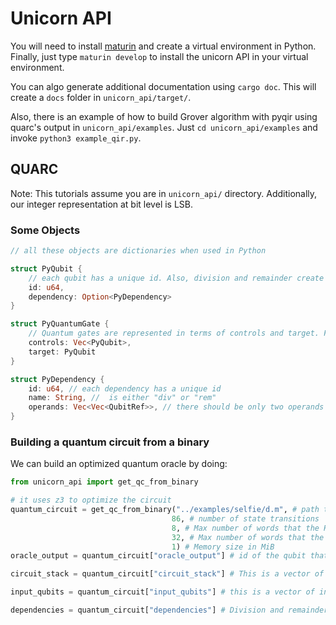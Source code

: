 # Unicorn API
You will need to install [maturin](https://www.maturin.rs/installation.htm) and create a virtual environment in Python. Finally, just type `maturin develop` to install the unicorn API in your virtual environment. 

You can algo generate additional documentation using `cargo doc`. This will create a `docs` folder in `unicorn_api/target/`. 

Also, there is an example of how to build Grover algorithm with pyqir using quarc's output in `unicorn_api/examples`. Just `cd unicorn_api/examples` and invoke `python3 example_qir.py`.

## QUARC

Note: This tutorials assume you are in `unicorn_api/` directory. Additionally, our integer representation at bit level is LSB.

### Some Objects

```rust
// all these objects are dictionaries when used in Python

struct PyQubit {
    // each qubit has a unique id. Also, division and remainder create dependecies. Qubits that have a dependency should be initialized to |+>.
    id: u64, 
    dependency: Option<PyDependency>
}

struct PyQuantumGate {
    // Quantum gates are represented in terms of controls and target. For X gates only the target is set.
    controls: Vec<PyQubit>,
    target: PyQubit 
}

struct PyDependency {
    id: u64, // each dependency has a unique id
    name: String, //  is either "div" or "rem"
    operands: Vec<Vec<QubitRef>>, // there should be only two operands
}

```
### Building a quantum circuit from a binary

We can build an optimized quantum oracle by doing:

```Python
from unicorn_api import get_qc_from_binary

# it uses z3 to optimize the circuit
quantum_circuit = get_qc_from_binary("../examples/selfie/d.m", # path to the binary
                                    86, # number of state transitions
                                    8, # Max number of words that the HEAP can use
                                    32, # Max number of words that the STACK can use
                                    1) # Memory size in MiB
oracle_output = quantum_circuit["oracle_output"] # id of the qubit that represents the oracle output

circuit_stack = quantum_circuit["circuit_stack"] # This is a vector of PyQuantumGates. When uncomputing, you may want to uncompute all gates but the last one since this is the one that affects the oracle's output.

input_qubits = quantum_circuit["input_qubits"] # this is a vector of integers, that contain the ids of the qubits that represent the input of the program and the ones we want to search for.

dependencies = quantum_circuit["dependencies"] # Division and remainder are stated as constraints and this is a dictionary that maps PyDependency -> Vec<PyQubit>. By solving, this specific PyDependency the value of Vec<PyQubit> can be determined.
```


